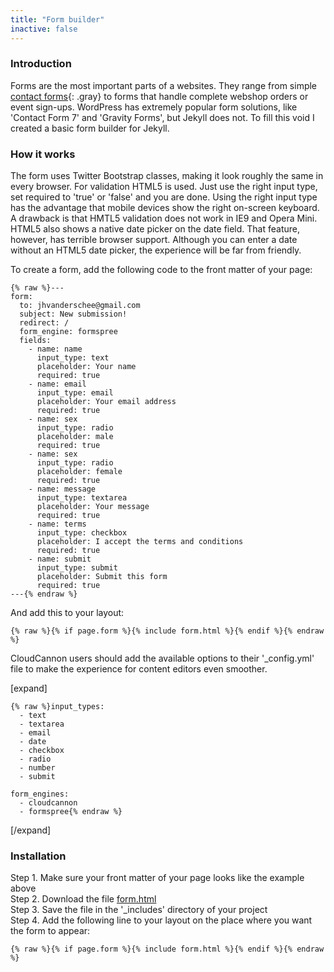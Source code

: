 ```yaml
---
title: "Form builder"
inactive: false
---
```


### Introduction

Forms are the most important parts of a websites. They range from simple [contact forms](/contact){: .gray} to forms that handle complete webshop orders or event sign-ups. WordPress has extremely popular form solutions, like 'Contact Form 7' and 'Gravity Forms', but Jekyll does not. To fill this void I created a basic form builder for Jekyll.

### How it works

The form uses Twitter Bootstrap classes, making it look roughly the same in every browser. For validation HTML5 is used. Just use the right input type, set required to 'true' or 'false' and you are done. Using the right input type has the advantage that mobile devices show the right on-screen keyboard. A drawback is that HMTL5 validation does not work in IE9 and Opera Mini. HTML5 also shows a native date picker on the date field. That feature, however, has terrible browser support. Although you can enter a date without an HTML5 date picker, the experience will be far from friendly.

To create a form, add the following code to the front matter of your page:

```
{% raw %}---
form:
  to: jhvanderschee@gmail.com
  subject: New submission!
  redirect: /
  form_engine: formspree
  fields: 
    - name: name
      input_type: text
      placeholder: Your name
      required: true
    - name: email
      input_type: email
      placeholder: Your email address
      required: true
    - name: sex
      input_type: radio
      placeholder: male
      required: true
    - name: sex
      input_type: radio
      placeholder: female
      required: true
    - name: message
      input_type: textarea
      placeholder: Your message
      required: true
    - name: terms
      input_type: checkbox
      placeholder: I accept the terms and conditions
      required: true
    - name: submit
      input_type: submit
      placeholder: Submit this form
      required: true
---{% endraw %}
```

And add this to your layout:

```
{% raw %}{% if page.form %}{% include form.html %}{% endif %}{% endraw %}
```

CloudCannon users should add the available options to their '_config.yml' file to make the experience for content editors even smoother.

[expand]

```
{% raw %}input_types:
  - text
  - textarea
  - email
  - date
  - checkbox
  - radio
  - number
  - submit

form_engines:
  - cloudcannon
  - formspree{% endraw %}
```

[/expand]

### Installation

Step 1. Make sure your front matter of your page looks like the example above<br>
Step 2. Download the file [form.html](https://raw.githubusercontent.com/jhvanderschee/jekyllcodex/gh-pages/_includes/form.html)<br>
Step 3. Save the file in the '_includes' directory of your project<br>
Step 4. Add the following line to your layout on the place where you want the form to appear:

```
{% raw %}{% if page.form %}{% include form.html %}{% endif %}{% endraw %}
```